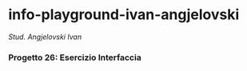 # info-playground-ivan-angjelovski

_Stud. Angjelovski Ivan_

### Progetto 26: Esercizio Interfaccia